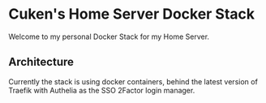 # Cuken's Home Server Docker Stack

Welcome to my personal Docker Stack for my Home Server.

## Architecture

Currently the stack is using docker containers, behind the latest version of Traefik with Authelia as the SSO 2Factor
login manager.

